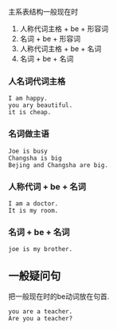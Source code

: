 主系表结构一般现在时

1. 人称代词主格 + be + 形容词
2. 名词 + be + 形容词
3. 人称代词主格 + be + 名词
4. 名词 + be + 名词

### 人名词代词主格
```
I am happy.
you ary beautiful.
it is cheap.
```
### 名词做主语
```
Joe is busy
Changsha is big
Bejing and Changsha are big.
```
### 人称代词 + be + 名词
```
I am a doctor.
It is my room.
```

### 名词 + be + 名词
```
joe is my brother.
```

## 一般疑问句
把一般现在时的be动词放在句首.
```
you are a teacher.
Are you a teacher?
```
